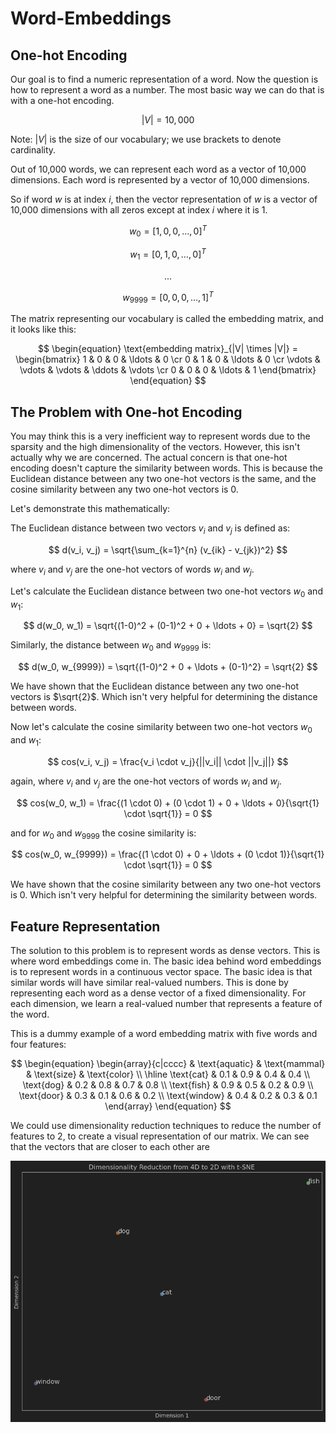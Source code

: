 # Word-Embeddings

## One-hot Encoding

Our goal is to find a numeric representation of a word. Now the question is how to represent a word as a number. The most basic way we can do that is with a one-hot encoding.

$$
|V| = 10,000
$$

Note: $|V|$ is the size of our vocabulary; we use brackets to denote cardinality.

Out of 10,000 words, we can represent each word as a vector of 10,000 dimensions. Each word is represented by a vector of 10,000 dimensions.

So if word $w$ is at index $i$, then the vector representation of $w$ is a vector of 10,000 dimensions with all zeros except at index $i$ where it is 1.

$$
w_0 = [1, 0, 0, \ldots, 0]^T
$$

$$
w_1 = [0, 1, 0, \ldots, 0]^T
$$

$$
.
.
.
$$

$$
w_{9999} = [0, 0, 0, \ldots, 1]^T
$$

The matrix representing our vocabulary is called the embedding matrix, and it looks like this:

$$
\begin{equation}
    \text{embedding matrix}_{|V| \times |V|} =
        \begin{bmatrix}
            1 & 0 & 0 & \ldots & 0 \cr
            0 & 1 & 0 & \ldots & 0 \cr
            \vdots & \vdots & \vdots & \ddots & \vdots \cr
            0 & 0 & 0 & \ldots & 1
\end{bmatrix}
\end{equation}
$$

## The Problem with One-hot Encoding

You may think this is a very inefficient way to represent words due to the sparsity and the high dimensionality of the vectors. However, this isn't actually why we are concerned. The actual concern is that one-hot encoding doesn't capture the similarity between words. This is because the Euclidean distance between any two one-hot vectors is the same, and the cosine similarity between any two one-hot vectors is 0.

Let's demonstrate this mathematically:

The Euclidean distance between two vectors $v_i$ and $v_j$ is defined as:

$$
d(v_i, v_j) = \sqrt{\sum_{k=1}^{n} (v_{ik} - v_{jk})^2}
$$

where $v_i$ and $v_j$ are the one-hot vectors of words $w_i$ and $w_j$.

Let's calculate the Euclidean distance between two one-hot vectors $w_0$ and $w_1$:

$$
d(w_0, w_1) = \sqrt{(1-0)^2 + (0-1)^2 + 0 + \ldots + 0} = \sqrt{2}
$$

Similarly, the distance between $w_0$ and $w_{9999}$ is:

$$
d(w_0, w_{9999}) = \sqrt{(1-0)^2 + 0 + \ldots + (0-1)^2} = \sqrt{2}
$$

We have shown that the Euclidean distance between any two one-hot vectors is $\sqrt{2}$. Which isn't very helpful for determining the distance between words.

Now let's calculate the cosine similarity between two one-hot vectors $w_0$ and $w_1$:

$$
cos(v_i, v_j) = \frac{v_i \cdot v_j}{||v_i|| \cdot ||v_j||}
$$

again, where $v_i$ and $v_j$ are the one-hot vectors of words $w_i$ and $w_j$.

$$
cos(w_0, w_1) = \frac{(1 \cdot 0) + (0 \cdot 1) + 0 + \ldots + 0}{\sqrt{1} \cdot \sqrt{1}} = 0
$$

and for $w_0$ and $w_{9999}$ the cosine similarity is:

$$
cos(w_0, w_{9999}) = \frac{(1 \cdot 0) + 0 + \ldots + (0 \cdot 1)}{\sqrt{1} \cdot \sqrt{1}} = 0
$$


We have shown that the cosine similarity between any two one-hot vectors is 0. Which isn't very helpful for determining the similarity between words.


## Feature Representation

The solution to this problem is to represent words as dense vectors. This is where word embeddings come in. The basic idea behind word embeddings is to represent words in a continuous vector space. The basic idea is that similar words will have similar real-valued numbers. This is done by representing each word as a dense vector of a fixed dimensionality. For each dimension, we learn a real-valued number that represents a feature of the word.

This is a dummy example of a word embedding matrix with five words and four features:

$$
\begin{equation}
    \begin{array}{c|cccc}
        & \text{aquatic} & \text{mammal} & \text{size} & \text{color} \\
        \hline
        \text{cat} & 0.1 & 0.9 & 0.4 & 0.4 \\
        \text{dog} & 0.2 & 0.8 & 0.7 & 0.8 \\
        \text{fish} & 0.9 & 0.5 & 0.2 & 0.9 \\
        \text{door} & 0.3 & 0.1 & 0.6 & 0.2 \\
        \text{window} & 0.4 & 0.2 & 0.3 & 0.1
    \end{array}
\end{equation}
$$

We could use dimensionality reduction techniques to reduce the number of features to 2, to create a visual representation of our matrix. We can see that the vectors that are closer to each other are 

![tsne-plot](images/tsne_plot.png)